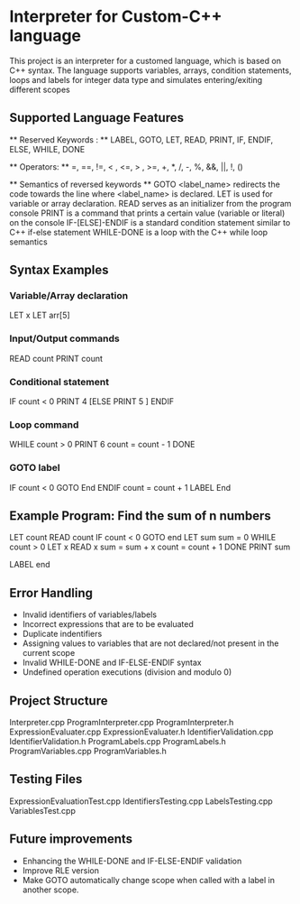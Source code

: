 # Interpreter for Custom-C++ language
  This project is an interpreter for a customed language, which is based on C++ syntax.
  The language supports variables, arrays, condition statements, loops and labels for integer data type and simulates entering/exiting different scopes
## Supported Language Features
 ** Reserved Keywords : **
LABEL, GOTO, LET, READ, PRINT, IF, ENDIF, ELSE, WHILE, DONE

** Operators: **
=, ==, !=, < , <=, > , >=, +, *, /, -, %, &&, ||, !, ()

** Semantics of reversed keywords **
GOTO <label_name> redirects the code towards the line where <label_name> is declared.
LET is used for variable or array declaration.
READ serves as an initializer from the program console
PRINT is a command that prints a certain value (variable or literal) on the console
IF-[ELSE]-ENDIF is a standard condition statement similar to C++ if-else statement
WHILE-DONE is a loop with the C++ while loop semantics

## Syntax Examples
### Variable/Array declaration
LET x
LET arr[5]
### Input/Output commands
READ count
PRINT count
### Conditional statement
IF count < 0
PRINT 4
[ELSE
PRINT 5
]
ENDIF
### Loop command
WHILE count > 0
PRINT 6
count = count - 1
DONE
### GOTO label
IF count < 0
GOTO End
ENDIF
count = count + 1
LABEL End
## Example Program: Find the sum of n numbers
LET count
READ count
IF count < 0
GOTO end
LET sum
sum = 0
WHILE count > 0 
	LET x
	READ x
	sum = sum + x
	count = count + 1
DONE
PRINT sum

LABEL end

## Error Handling
- Invalid identifiers of variables/labels
- Incorrect expressions that are to be evaluated
- Duplicate indentifiers
- Assigning values to variables that are not declared/not present in the current scope
- Invalid WHILE-DONE and IF-ELSE-ENDIF syntax
- Undefined operation executions (division and modulo 0)
## Project Structure
  Interpreter.cpp
  ProgramInterpreter.cpp
  ProgramInterpreter.h
  ExpressionEvaluater.cpp
  ExpressionEvaluater.h
  IdentifierValidation.cpp
  IdentifierValidation.h
  ProgramLabels.cpp
  ProgramLabels.h
  ProgramVariables.cpp
  ProgramVariables.h
## Testing Files
   ExpressionEvaluationTest.cpp
   IdentifiersTesting.cpp
   LabelsTesting.cpp
   VariablesTest.cpp
## Future improvements
   - Enhancing the WHILE-DONE and IF-ELSE-ENDIF validation
   - Improve RLE version
   - Make GOTO automatically change scope when called with a label in another scope.